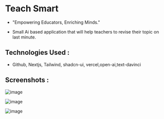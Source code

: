 # Teach Smart 
- "Empowering Educators, Enriching Minds."

- Small Ai based application that will help teachers to revise their topic on last minute.



## Technologies Used :

- Github, Nextjs, Tailwind, shadcn-ui, vercel,open-ai,text-davinci

## Screenshots : 
![image](https://github.com/itsOmSarraf/hack-for-hackers-hackathon/assets/83817663/3352a5db-9efd-46e1-a5c3-7fb528ec6eb1)

![image](https://github.com/itsOmSarraf/hack-for-hackers-hackathon/assets/83817663/2d83a24f-7176-434d-842a-8c20c4851f79)

![image](https://github.com/itsOmSarraf/hack-for-hackers-hackathon/assets/83817663/55645663-1302-405f-bf6a-20eb72696b36)
